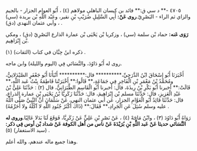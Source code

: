 ٤٧٠٥ -** د سي ق:** فائد بن كيسان الباهلي مولاهم (٤) ، أَبُو العوام الجزار - بالجيم والزاي ثم الراء - البَصْرِيّ.**روى عَنْ:** أَبِي السَّلِيلِ ضُرَيْبِ بْنِ نقير، وعَبْد اللَّهِ بْن بريدة (سي) ، وأبي عثمان النهدي (دق) .

**رَوَى عَنه:** حماد بْن سلمة (سي) ، وزكريا بْن يَحْيَى بْن عمارة الذارع البَصْرِيّ (دق) ، ومكي بْن إِبْرَاهِيم.

ذكره ابنُ حِبَّان في كتاب (الثقات) (١) .

روى له أَبُو دَاوُدَ، والنَّسَائي فِي (اليوم والليلة) وابن ماجه.

أَخْبَرَنَا أَبُو إِسْحَاقَ ابْنُ الدَّرَجِيِّ،********** قال:********** أَنْبَأَنَا أَبُو جَعْفَرٍ الصَّيْدَلانِيُّ، ومُحَمَّدُ بْنُ مَعْمَرِ بْنِ الْفَاخِرِ فِي جَمَاعَةٍ،** قَالُوا:** أَخْبَرَتْنا فَاطِمَةُ بِنْتُ عَبد اللَّهِ،** قَالَتْ:** أخبرنا أَبُو بَكْرِ بْنُ رِيذَةَ، قال: أخبرنا أَبُو الْقَاسِمِ الطَّبَرَانِيُّ، قال (٢) : حَدَّثَنَا عَلِيُّ بْنُ عَبْدِ الْعَزِيزِ، قال: حَدَّثَنَا مسلم بْن إِبْرَاهِيمَ، قال: حَدَّثَنَا زَكَرِيَّا بْنُ يَحْيَى بْنِ عمارة الذراع، قال: حَدَّثَنَا فَائِدُ أَبُو الْعَوَّامِ الجزار، عَن أبي عثمان النهي، عَنْ سَلْمَانَ أَنَّ النَّبِيَّ صَلَّى اللَّهُ عليه وسلم سُئِلَ عَنِ الْجَرِادِ،** فَقَالَ:** (ذَاكَ أَكْثَرُ جُنُودِ اللَّهِ لا آكُلُهُ ولا أُحَرِّمُهُ) .

رَوَاهُ أَبُو دَاوُدَ (٣) ، وابْنُ مَاجَهْ (٤) ، عَنْ نَصْرِ بْنِ عَلِيٍّ عَنْ زَكَرِيَّا، فَوَقَعَ لَنَا بَدَلا عَالِيًا.**وروى له النَّسَائي حديثا عَنْ عَبد اللَّهِ بْنِ بُرَيْدَةَ عَنْ ناس من أهل الكوفة عَنْ شداد بْن أوس فِي ذكر:** (سيد الاستغفار) (٥) .

وهذا جميع ماله عندهم، والله أعلم.